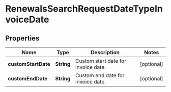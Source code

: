 

# RenewalsSearchRequestDateTypeInvoiceDate


## Properties

| Name | Type | Description | Notes |
|------------ | ------------- | ------------- | -------------|
|**customStartDate** | **String** | Custom start date for invoice date. |  [optional] |
|**customEndDate** | **String** | Custom end date for invoice date. |  [optional] |



